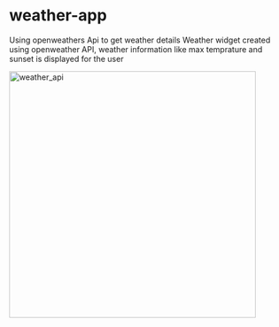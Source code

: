 # weather-app
Using openweathers Api to get weather details 
Weather widget created using openweather API, weather information like max temprature and sunset is displayed for the user 


<img width="445" alt="weather_api" src="https://user-images.githubusercontent.com/83833096/128902933-a0241f43-0b51-486f-b061-71433450b70b.png">

